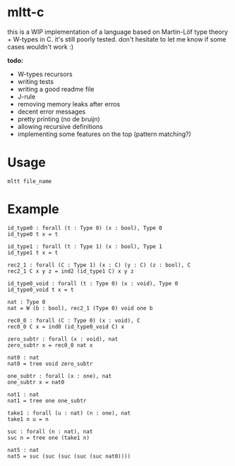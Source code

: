 # mltt-c 
this is a WIP implementation of a language based on Martin-Löf type theory + W-types in C. it's still poorly tested.
don't hesitate to let me know if some cases wouldn't work :)

**todo:**
- W-types recursors
- writing tests
- writing a good readme file
- J-rule
- removing memory leaks after erros
- decent error messages
- pretty printing (no de bruijn)
- allowing recursive definitions
- implementing some features on the top (pattern matching?)

# Usage
```
mltt file_name
```

# Example

```
id_type0 : forall (t : Type 0) (x : bool), Type 0
id_type0 t x = t

id_type1 : forall (t : Type 1) (x : bool), Type 1
id_type1 t x = t

rec2_1 : forall (C : Type 1) (x : C) (y : C) (z : bool), C
rec2_1 C x y z = ind2 (id_type1 C) x y z

id_type0_void : forall (t : Type 0) (x : void), Type 0
id_type0_void t x = t

nat : Type 0
nat = W (b : bool), rec2_1 (Type 0) void one b

rec0_0 : forall (C : Type 0) (x : void), C
rec0_0 C x = ind0 (id_type0_void C) x

zero_subtr : forall (x : void), nat
zero_subtr x = rec0_0 nat x 

nat0 : nat
nat0 = tree void zero_subtr

one_subtr : forall (x : one), nat
one_subtr x = nat0

nat1 : nat
nat1 = tree one one_subtr

take1 : forall (u : nat) (n : one), nat
take1 n u = n

suc : forall (n : nat), nat
suc n = tree one (take1 n)

nat5 : nat
nat5 = suc (suc (suc (suc (suc nat0))))
```
